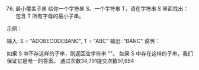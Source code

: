 76. 最小覆盖子串
给你一个字符串 S、一个字符串 T，请在字符串 S 里面找出：包含 T 所有字母的最小子串。

示例：

输入: S = "ADOBECODEBANC", T = "ABC"
输出: "BANC"
说明：

如果 S 中不存这样的子串，则返回空字符串 ""。
如果 S 中存在这样的子串，我们保证它是唯一的答案。
通过次数34,791提交次数97,684